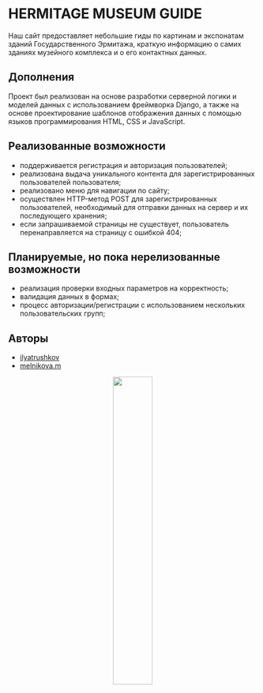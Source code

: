 <!-- # HERMITAGE MUSEUM ONLINE GUIDE

## How to run

1. Clone repository.
2. In project directory execute:
```
    >_ pip install whitenoise
    >_ python manage.py collectstatic
    >_ python manage.py runserver
```
3. Open http://127.0.0.1:8000/rooms in your browser.


## How to push

While on develop branch:
```
    >_ git add .
    >_ git commit -m 'commit_name'
    >_ git push
``` -->

# HERMITAGE MUSEUM GUIDE

Наш сайт предоставляет небольшие гиды по картинам и экспонатам зданий Государственного Эрмитажа, краткую информацию о самих зданиях музейного комплекса и о его контактных данных.


## Дополнения

Проект был реализован на основе разработки серверной логики и моделей данных с использованием фреймворка Django, а также на основе проектирование шаблонов отображения данных с помощью языков программирования HTML, CSS и JavaScript.


## Реализованные возможности

- поддерживается регистрация и авторизация пользователей;
- реализована выдача  уникального  контента для зарегистрированных пользователей пользователя;
- реализовано меню для навигации по сайту;
- осуществлен HTTP-метод POST для зарегистрированных пользователей, необходимый для отправки данных на сервер и их последующего хранения;
- если запрашиваемой страницы не существует, пользователь перенаправляется на страницу с ошибкой 404;

## Планируемые, но пока нерелизованные возможности

- реализация проверки входных параметров на корректность;
- валидация данных в формах;
- процесс авторизации/регистрации с использованием нескольких пользовательских групп;


## Авторы

- [ilyatrushkov](https://github.com/ilyatrushkov)
- [melnikova.m](https://github.com/melnikova-maria)

<div align = "center">
    <img width = "40%" height = "40%" src = "/rooms/static/rooms/media/logo.png">
</div>
